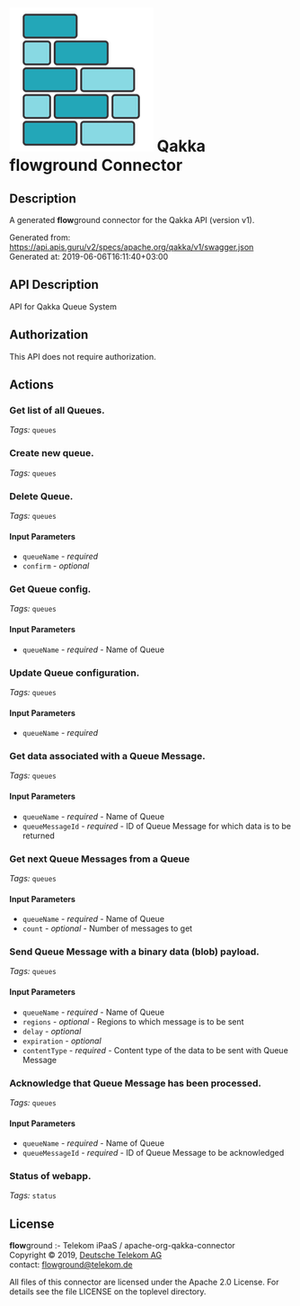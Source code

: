 # ![LOGO](logo.png) Qakka **flow**ground Connector

## Description

A generated **flow**ground connector for the Qakka API (version v1).

Generated from: https://api.apis.guru/v2/specs/apache.org/qakka/v1/swagger.json<br/>
Generated at: 2019-06-06T16:11:40+03:00

## API Description

API for Qakka Queue System

## Authorization

This API does not require authorization.

## Actions

### Get list of all Queues.

*Tags:* `queues`

### Create new queue.

*Tags:* `queues`

### Delete Queue.

*Tags:* `queues`

#### Input Parameters
* `queueName` - _required_
* `confirm` - _optional_

### Get Queue config.

*Tags:* `queues`

#### Input Parameters
* `queueName` - _required_ - Name of Queue

### Update Queue configuration.

*Tags:* `queues`

#### Input Parameters
* `queueName` - _required_

### Get data associated with a Queue Message.

*Tags:* `queues`

#### Input Parameters
* `queueName` - _required_ - Name of Queue
* `queueMessageId` - _required_ - ID of Queue Message for which data is to be returned

### Get next Queue Messages from a Queue

*Tags:* `queues`

#### Input Parameters
* `queueName` - _required_ - Name of Queue
* `count` - _optional_ - Number of messages to get

### Send Queue Message with a binary data (blob) payload.

*Tags:* `queues`

#### Input Parameters
* `queueName` - _required_ - Name of Queue
* `regions` - _optional_ - Regions to which message is to be sent
* `delay` - _optional_
* `expiration` - _optional_
* `contentType` - _required_ - Content type of the data to be sent with Queue Message

### Acknowledge that Queue Message has been processed.

*Tags:* `queues`

#### Input Parameters
* `queueName` - _required_ - Name of Queue
* `queueMessageId` - _required_ - ID of Queue Message to be acknowledged

### Status of webapp.

*Tags:* `status`

## License

**flow**ground :- Telekom iPaaS / apache-org-qakka-connector<br/>
Copyright © 2019, [Deutsche Telekom AG](https://www.telekom.de)<br/>
contact: flowground@telekom.de

All files of this connector are licensed under the Apache 2.0 License. For details
see the file LICENSE on the toplevel directory.

